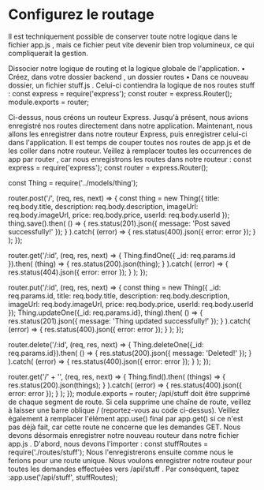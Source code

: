 # Configurez le routage

Il est techniquement possible de conserver toute notre logique dans le fichier app.js , mais ce fichier peut vite devenir bien trop volumineux, ce qui compliquerait la gestion.

Dissocier notre logique de routing et la logique globale de l'application.
• Créez, dans votre dossier backend , un dossier routes
• Dans ce nouveau dossier, un fichier stuff.js .
Celui-ci contiendra la logique de nos routes stuff :
const express = require('express');
const router = express.Router();
module.exports = router;

Ci-dessus, nous créons un routeur Express. Jusqu'à présent, nous avions enregistré nos routes directement dans notre application. Maintenant, nous allons les enregistrer dans notre routeur Express, puis enregistrer celui-ci dans l'application.
Il est temps de couper toutes nos routes de app.js et de les coller dans notre routeur. Veillez à remplacer toutes les occurrences de app par router , car nous enregistrons les routes dans notre routeur :
const express = require('express');
const router = express.Router();

const Thing = require('../models/thing');

router.post('/', (req, res, next) => {
const thing = new Thing({
title: req.body.title,
description: req.body.description,
imageUrl: req.body.imageUrl,
price: req.body.price,
userId: req.body.userId
});
thing.save().then(
() => {
res.status(201).json({
message: 'Post saved successfully!'
});
}
).catch(
(error) => {
res.status(400).json({
error: error
});
}
);
});

router.get('/:id', (req, res, next) => {
Thing.findOne({
\_id: req.params.id
}).then(
(thing) => {
res.status(200).json(thing);
}
).catch(
(error) => {
res.status(404).json({
error: error
});
}
);
});

router.put('/:id', (req, res, next) => {
const thing = new Thing({
\_id: req.params.id,
title: req.body.title,
description: req.body.description,
imageUrl: req.body.imageUrl,
price: req.body.price,
userId: req.body.userId
});
Thing.updateOne({\_id: req.params.id}, thing).then(
() => {
res.status(201).json({
message: 'Thing updated successfully!'
});
}
).catch(
(error) => {
res.status(400).json({
error: error
});
}
);
});

router.delete('/:id', (req, res, next) => {
Thing.deleteOne({\_id: req.params.id}).then(
() => {
res.status(200).json({
message: 'Deleted!'
});
}
).catch(
(error) => {
res.status(400).json({
error: error
});
}
);
});

router.get('/' +
'', (req, res, next) => {
Thing.find().then(
(things) => {
res.status(200).json(things);
}
).catch(
(error) => {
res.status(400).json({
error: error
});
}
);
});
module.exports = router;
/api/stuff doit être supprimé de chaque segment de route. Si cela supprime une chaîne de route, veillez à laisser une barre oblique / (reportez-vous au code ci-dessus).
Veillez également à remplacer l'élément app.use() final par app.get() si ce n'est pas déjà fait, car cette route ne concerne que les demandes GET.
Nous devons désormais enregistrer notre nouveau routeur dans notre fichier app.js . D'abord, nous devons l'importer :
const stuffRoutes = require('./routes/stuff');
Nous l'enregistrerons ensuite comme nous le ferions pour une route unique. Nous voulons enregistrer notre routeur pour toutes les demandes effectuées vers /api/stuff . Par conséquent, tapez :app.use('/api/stuff', stuffRoutes);
